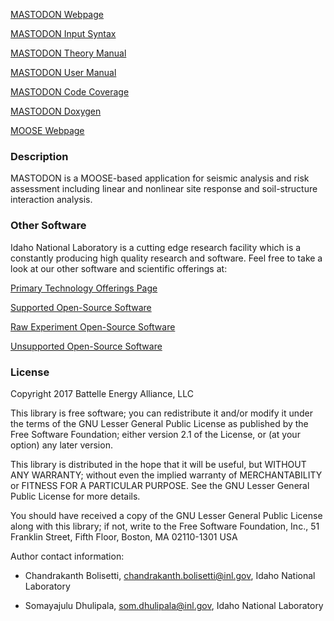 [MASTODON Webpage](https://mooseframework.inl.gov/mastodon)

[MASTODON Input Syntax](https://mooseframework.inl.gov/mastodon/syntax/index.html)

[MASTODON Theory Manual](https://mooseframework.inl.gov/mastodon/manuals/theory/index.html)

[MASTODON User Manual](https://mooseframework.inl.gov/mastodon/manuals/user/index.html)

[MASTODON Code Coverage](https://mooseframework.inl.gov/mastodon/docs/coverage/)

[MASTODON Doxygen](https://mooseframework.inl.gov/mastodon/docs/doxygen/)

[MOOSE Webpage](https://mooseframework.inl.gov)

### Description

MASTODON is a MOOSE-based application for seismic analysis and risk assessment including linear and nonlinear site response and soil-structure interaction analysis.

### Other Software

Idaho National Laboratory is a cutting edge research facility which is a constantly producing high quality research and software. Feel free to take a look at our other software and scientific offerings at:

[Primary Technology Offerings Page](https://www.inl.gov/inl-initiatives/technology-deployment)

[Supported Open-Source Software](https://github.com/idaholab)

[Raw Experiment Open-Source Software](https://github.com/IdahoLabResearch)

[Unsupported Open-Source Software](https://github.com/IdahoLabCuttingBoard)

### License

Copyright 2017 Battelle Energy Alliance, LLC

This library is free software; you can redistribute it and/or
modify it under the terms of the GNU Lesser General Public
License as published by the Free Software Foundation; either
version 2.1 of the License, or (at your option) any later version.

This library is distributed in the hope that it will be useful,
but WITHOUT ANY WARRANTY; without even the implied warranty of
MERCHANTABILITY or FITNESS FOR A PARTICULAR PURPOSE.  See the GNU
Lesser General Public License for more details.

You should have received a copy of the GNU Lesser General Public
License along with this library; if not, write to the Free Software
Foundation, Inc., 51 Franklin Street, Fifth Floor, Boston, MA  02110-1301  USA

Author contact information:

- Chandrakanth Bolisetti,
  chandrakanth.bolisetti@inl.gov,
  Idaho National Laboratory

- Somayajulu Dhulipala,
  som.dhulipala@inl.gov,
  Idaho National Laboratory
